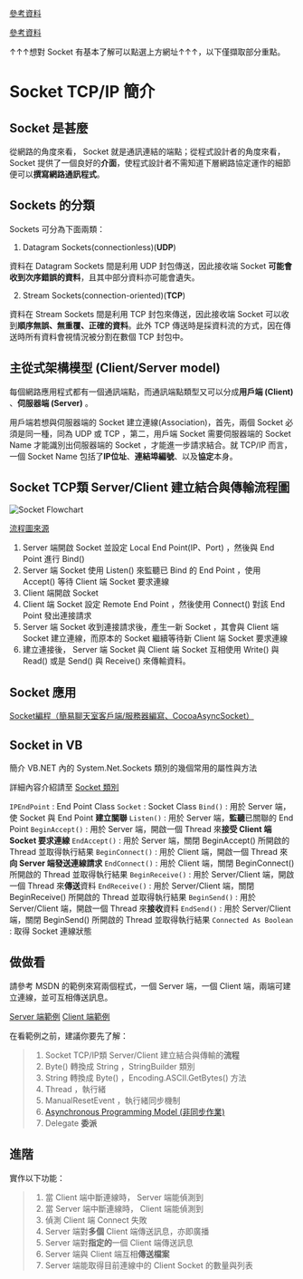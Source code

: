 [參考資料](http://wmnlab.ee.ntu.edu.tw/nmlab/exp1_socket.html "台灣大學 電機工程系 網路與多媒體實驗 - Socket Programming")

[參考資料](https://zh.wikipedia.org/wiki/Berkeley%E5%A5%97%E6%8E%A5%E5%AD%97 "Berkeley通訊端")

↑↑↑想對 Socket 有基本了解可以點選上方網址↑↑↑，以下僅擷取部分重點。

# Socket TCP/IP 簡介

## Socket 是甚麼

從網路的角度來看， Socket 就是通訊連結的端點；從程式設計者的角度來看，Socket 提供了一個良好的**介面**，使程式設計者不需知道下層網路協定運作的細節便可以**撰寫網路通訊程式**。

## Sockets 的分類

Sockets 可分為下面兩類：

1. Datagram Sockets(connectionless)(**UDP**)

資料在 Datagram Sockets 間是利用 UDP 封包傳送，因此接收端 Socket **可能會收到次序錯誤的資料**，且其中部分資料亦可能會遺失。

2. Stream Sockets(connection-oriented)(**TCP**)

資料在 Stream Sockets 間是利用 TCP 封包來傳送，因此接收端 Socket 可以收到**順序無誤、無重覆、正確的資料**。此外 TCP 傳送時是採資料流的方式，因在傳送時所有資料會視情況被分割在數個 TCP 封包中。

## 主從式架構模型 (Client/Server model)

每個網路應用程式都有一個通訊端點，而通訊端點類型又可以分成**用戶端 (Client)** 、**伺服器端 (Server)** 。

用戶端若想與伺服器端的 Socket 建立連線(Association)，首先，兩個 Socket 必須是同一種，同為 UDP 或 TCP ，第二，用戶端 Socket 需要伺服器端的 Socket Name 才能識別出伺服器端的 Socket ，才能進一步請求結合。就 TCP/IP 而言，一個 Socket Name 包括了**IP位址**、**連結埠編號**、以及**協定**本身。

## Socket TCP類 Server/Client 建立結合與傳輸流程圖

![Socket Flowchart](http://www.itread01.com/uploads/images/20161016/1476619886-9596.jpg "Socket 流程圖")

[流程圖來源](http://www.itread01.com/articles/1476619887.html "Socket編程（簡易聊天室客戶端/服務器編寫、CocoaAsyncSocket）")

1. Server 端開啟 Socket 並設定 Local End Point(IP、Port) ，然後與 End Point 進行 Bind()
2. Server 端 Socket 使用 Listen() 來監聽已 Bind 的 End Point ，使用 Accept() 等待 Client 端 Socket 要求連線
3. Client 端開啟 Socket
4. Client 端 Socket 設定 Remote End Point ，然後使用 Connect() 對該 End Point 發出連接請求
5. Server 端 Socket 收到連接請求後，產生一新 Socket ，其會與 Client 端 Socket 建立連線，而原本的 Socket 繼續等待新 Client 端 Socket 要求連線
6. 建立連接後， Server 端 Socket 與 Client 端 Socket 互相使用 Write() 與 Read() 或是 Send() 與 Receive() 來傳輸資料。

## Socket 應用

[Socket編程（簡易聊天室客戶端/服務器編寫、CocoaAsyncSocket）](http://www.itread01.com/articles/1476619887.html "Socket編程（簡易聊天室客戶端/服務器編寫、CocoaAsyncSocket）")

## Socket in VB

簡介 VB.NET 內的 System.Net.Sockets 類別的幾個常用的屬性與方法

詳細內容介紹請至 [Socket 類別](https://msdn.microsoft.com/zh-tw/library/system.net.sockets.socket(v=vs.110).aspx "System.Net.Sockets")

`IPEndPoint` : End Point Class
`Socket` : Socket Class
`Bind()` : 用於 Server 端，使 Socket 與 End Point **建立關聯**
`Listen()` : 用於 Server 端，**監聽**已關聯的 End Point
`BeginAccept()` : 用於 Server 端，開啟一個 Thread 來**接受 Client 端 Socket 要求連線**
`EndAccept()` : 用於 Server 端，關閉 BeginAccept() 所開啟的 Thread 並取得執行結果
`BeginConnect()` : 用於 Client 端，開啟一個 Thread 來**向 Server 端發送連線請求**
`EndConnect()` : 用於 Client 端，關閉 BeginConnect() 所開啟的 Thread 並取得執行結果
`BeginReceive()` : 用於 Server/Client 端，開啟一個 Thread 來**傳送**資料
`EndReceive()` : 用於 Server/Client 端，關閉 BeginReceive() 所開啟的 Thread 並取得執行結果
`BeginSend()` : 用於 Server/Client 端，開啟一個 Thread 來**接收**資料
`EndSend()` : 用於 Server/Client 端，關閉 BeginSend() 所開啟的 Thread 並取得執行結果
`Connected As Boolean` : 取得 Socket 連線狀態

## 做做看

請參考 MSDN 的範例來寫兩個程式，一個 Server 端，一個 Client 端，兩端可建立連線，並可互相傳送訊息。

[Server 端範例](https://msdn.microsoft.com/zh-tw/library/fx6588te(v=vs.110).aspx "非同步伺服器通訊端範例")
[Client 端範例](https://msdn.microsoft.com/zh-tw/library/bew39x2a(v=vs.110).aspx "非同步用戶端通訊端範例")

在看範例之前，建議你要先了解：
>1. Socket TCP/IP類 Server/Client 建立結合與傳輸的**流程**
>2. Byte() 轉換成 String ，StringBuilder 類別
>3. String 轉換成 Byte() ，Encoding.ASCII.GetBytes() 方法
>4. Thread ，執行緒
>5. ManualResetEvent ，執行緒同步機制
>6. [Asynchronous Programming Model (非同步作業)](https://msdn.microsoft.com/zh-tw/library/ms228963(v=vs.110).aspx "非同步作業")
>7. Delegate **委派**

## 進階

實作以下功能：

>1. 當 Client 端中斷連線時， Server 端能偵測到
>2. 當 Server 端中斷連線時， Client 端能偵測到
>3. 偵測 Client 端 Connect 失敗
>4. Server 端對**多個** Client 端傳送訊息，亦即廣播
>5. Server 端對**指定的**一個 Client 端傳送訊息
>6. Server 端與 Client 端互相**傳送檔案**
>7. Server 端能取得目前連線中的 Client Socket 的數量與列表
